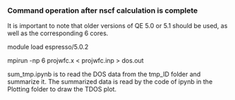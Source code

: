 ### Command operation after nscf calculation is complete



  It is important to note that older versions of QE 5.0 or 5.1 should be used, as well as the corresponding 6 cores.

  module load espresso/5.0.2


  mpirun -np 6 projwfc.x < projwfc.inp > dos.out


  sum_tmp.ipynb is to read the DOS data from the tmp_ID folder and summarize it.
  The summarized data is read by the code of ipynb in the Plotting folder to draw the TDOS plot.
  
